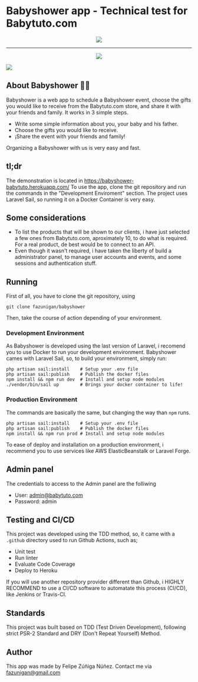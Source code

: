 # Babyshower app - Technical test for Babytuto.com

<p align="center"><a href="https://babytuto.com" target="_blank"><img src="https://s3.babytuto.com/565e454ba662a1a8794491dd3a4c942d.png"></a></p>
<hr>
<p align="center"><a href="https://github.com/fazunigan/babyshower/actions/workflows/ci-cd.yaml" target="_blank"><img src="https://github.com/fazunigan/babyshower/actions/workflows/ci-cd.yaml/badge.svg"></a></p>

<a href="https://codecov.io/gh/fazunigan/babyshower">
  <img src="https://codecov.io/gh/fazunigan/babyshower/branch/master/graph/badge.svg?token=HV6AV2N7M9"/>
</a>

## About Babyshower 👼🏼

Babyshower is a web app to schedule a Babyshower event, choose the gifts you would like to receive from the Babytuto.com store, and share it with your friends and family. It works in 3 simple steps.

- Write some simple information about you, your baby and his father.
- Choose the gifts you would like to receive.
- ¡Share the event with your friends and family!

Organizing a Babyshower with us is very easy and fast.

## tl;dr

The demonstration is located in https://babyshower-babytuto.herokuapp.com/
To use the app, clone the git repository and run the commands in the "Development Enviroment" section.
The project uses Laravel Sail, so running it on a Docker Container is very easy.

## Some considerations

- To list the products that will be shown to our clients, i have just selected a few ones from Babytuto.com, aproximately 10, to do what is required. For a real product, de best would be to connect to an API.
- Even though it wasn't required, i have taken the liberty of build a administrator panel, to manage user accounts and events, and some sessions and authentication stuff.

## Running

First of all, you have to clone the git repository, using

```
git clone fazunigan/babyshower
```

Then, take the course of action depending of your environment.

### Development Environment

As Babyshower is developed using the last version of Laravel, i recomend you to use Docker to run your development environment. Babyshower cames with Laravel Sail, so, to build your environment, simply run:

```
php artisan sail:install    # Setup your .env file
php artisan sail:publish    # Publish the docker files
npm install && npm run dev  # Install and setup node modules
./vendor/bin/sail up        # Brings your docker container to life!
```

### Production Environment

The commands are basically the same, but changing the way than ```npm``` runs.

```
php artisan sail:install    # Setup your .env file
php artisan sail:publish    # Publish the docker files
npm install && npm run prod # Install and setup node modules
```

To ease of deploy and installation on a production environment, i recommend you to use services like AWS ElasticBeanstalk or Laravel Forge.

## Admin panel

The credentials to access to the Admin panel are the folliwing
- User: admin@babytuto.com
- Password: admin

## Testing and CI/CD

This project was developed using the TDD method, so, it came with a ```.github``` directory used to run Github Actions, such as;

- Unit test
- Run linter
- Evaluate Code Coverage
- Deploy to Heroku

If you will use another repository provider different than Github, i HIGHLY RECOMMEND to use a CI/CD software to automatate this process (CI/CD), like Jenkins or Travis-CI.

## Standards

This project was built based on TDD (Test Driven Development), following strict PSR-2 Standard and DRY (Don't Repeat Yourself) Method.

## Author

This app was made by Felipe Zúñiga Núñez. Contact me via [fazunigan@gmail.com](mailto:fazunigan@gmail.com)
